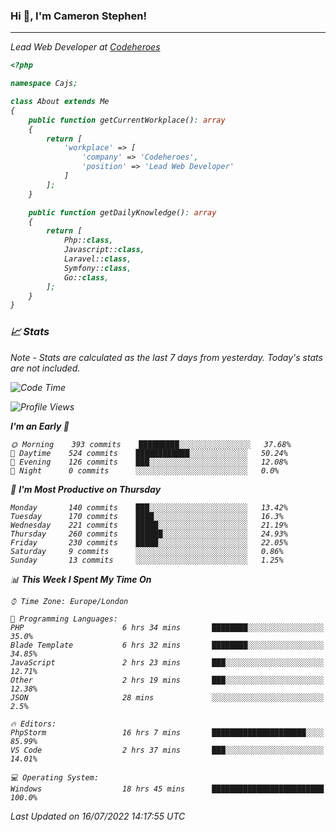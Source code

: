 ### Hi 👋, I'm Cameron Stephen!
<hr>
<p><em>Lead Web Developer at <a href="https://codeheroes.co.uk">Codeheroes</a></p>


```php
<?php

namespace Cajs;

class About extends Me
{
    public function getCurrentWorkplace(): array
    {
        return [
            'workplace' => [
                'company' => 'Codeheroes',
                'position' => 'Lead Web Developer'
            ]
        ];
    }

    public function getDailyKnowledge(): array
    {
        return [
            Php::class,
            Javascript::class,
            Laravel::class,
            Symfony::class,
            Go::class,
        ];
    }
}
```

### 📈 Stats
<p><em>Note - Stats are calculated as the last 7 days from yesterday. Today's stats are not included.</em></p>


<!--START_SECTION:waka-->
![Code Time](http://img.shields.io/badge/Code%20Time-3%2C023%20hrs%2049%20mins-blue)

![Profile Views](http://img.shields.io/badge/Profile%20Views-0-blue)

**I'm an Early 🐤** 

```text
🌞 Morning    393 commits    █████████░░░░░░░░░░░░░░░░   37.68% 
🌆 Daytime    524 commits    ████████████░░░░░░░░░░░░░   50.24% 
🌃 Evening    126 commits    ███░░░░░░░░░░░░░░░░░░░░░░   12.08% 
🌙 Night      0 commits      ░░░░░░░░░░░░░░░░░░░░░░░░░   0.0%

```
📅 **I'm Most Productive on Thursday** 

```text
Monday       140 commits    ███░░░░░░░░░░░░░░░░░░░░░░   13.42% 
Tuesday      170 commits    ████░░░░░░░░░░░░░░░░░░░░░   16.3% 
Wednesday    221 commits    █████░░░░░░░░░░░░░░░░░░░░   21.19% 
Thursday     260 commits    ██████░░░░░░░░░░░░░░░░░░░   24.93% 
Friday       230 commits    █████░░░░░░░░░░░░░░░░░░░░   22.05% 
Saturday     9 commits      ░░░░░░░░░░░░░░░░░░░░░░░░░   0.86% 
Sunday       13 commits     ░░░░░░░░░░░░░░░░░░░░░░░░░   1.25%

```


📊 **This Week I Spent My Time On** 

```text
⌚︎ Time Zone: Europe/London

💬 Programming Languages: 
PHP                      6 hrs 34 mins       ████████░░░░░░░░░░░░░░░░░   35.0% 
Blade Template           6 hrs 32 mins       ████████░░░░░░░░░░░░░░░░░   34.85% 
JavaScript               2 hrs 23 mins       ███░░░░░░░░░░░░░░░░░░░░░░   12.71% 
Other                    2 hrs 19 mins       ███░░░░░░░░░░░░░░░░░░░░░░   12.38% 
JSON                     28 mins             ░░░░░░░░░░░░░░░░░░░░░░░░░   2.5%

🔥 Editors: 
PhpStorm                 16 hrs 7 mins       █████████████████████░░░░   85.99% 
VS Code                  2 hrs 37 mins       ███░░░░░░░░░░░░░░░░░░░░░░   14.01%

💻 Operating System: 
Windows                  18 hrs 45 mins      █████████████████████████   100.0%

```


 Last Updated on 16/07/2022 14:17:55 UTC
<!--END_SECTION:waka-->
